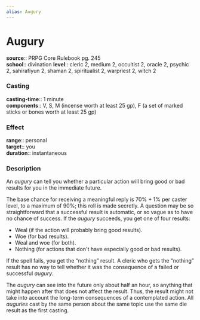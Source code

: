 ```yaml
---
alias: Augury
---
```


# Augury 

**source**:: PRPG Core Rulebook pg. 245  
**school**:: divination
**level**:: cleric 2, medium 2, occultist 2, oracle 2, psychic 2, sahirafiyun 2, shaman 2, spiritualist 2, warpriest 2, witch 2

### Casting 

**casting-time**:: 1 minute  
**components**:: V, S, M (incense worth at least 25 gp), F (a set of marked sticks or bones worth at least 25 gp)

### Effect 

**range**:: personal  
**target**:: you  
**duration**:: instantaneous

### Description 

An *augury* can tell you whether a particular action will bring good or bad results for you in the immediate future.  
  
The base chance for receiving a meaningful reply is 70% + 1% per caster level, to a maximum of 90%; this roll is made secretly. A question may be so straightforward that a successful result is automatic, or so vague as to have no chance of success. If the *augury* succeeds, you get one of four results:  
  

-   Weal (if the action will probably bring good results).
-   Woe (for bad results).
-   Weal and woe (for both).
-   Nothing (for actions that don't have especially good or bad results).

If the spell fails, you get the “nothing” result. A cleric who gets the “nothing” result has no way to tell whether it was the consequence of a failed or successful *augury*.  
  
The *augury* can see into the future only about half an hour, so anything that might happen after that does not affect the result. Thus, the result might not take into account the long-term consequences of a contemplated action. All *auguries* cast by the same person about the same topic use the same die result as the first casting.
